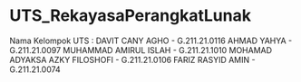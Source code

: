 # UTS_RekayasaPerangkatLunak
Nama Kelompok UTS : DAVIT CANY AGHO - G.211.21.0116 AHMAD YAHYA - G.211.21.0097 MUHAMMAD AMIRUL ISLAH - G.211.21.1010 MOHAMAD ADYAKSA AZKY FILOSHOFI - G.211.21.0106 FARIZ RASYID AMIN - G.211.21.0074

